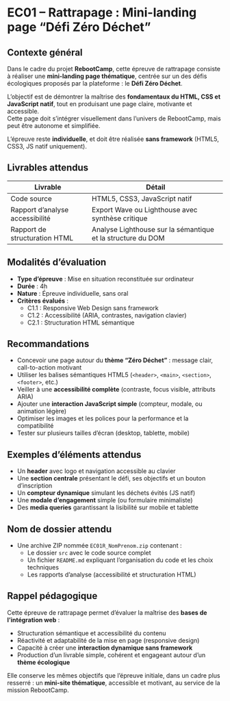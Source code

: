 # EC01 – Rattrapage : Mini-landing page “Défi Zéro Déchet”

## Contexte général

Dans le cadre du projet **RebootCamp**, cette épreuve de rattrapage consiste à réaliser une
**mini-landing page thématique**, centrée sur un des défis écologiques proposés par la plateforme : le
**Défi Zéro Déchet**.

L’objectif est de démontrer la maîtrise des **fondamentaux du HTML, CSS et JavaScript natif**, tout en produisant une
page claire, motivante et accessible.  
Cette page doit s’intégrer visuellement dans l’univers de RebootCamp, mais peut être autonome et simplifiée.

L’épreuve reste **individuelle**, et doit être réalisée **sans framework** (HTML5, CSS3, JS natif uniquement).

## Livrables attendus

| Livrable                        | Détail                                                      |
|---------------------------------|-------------------------------------------------------------|
| Code source                     | HTML5, CSS3, JavaScript natif                               |
| Rapport d’analyse accessibilité | Export Wave ou Lighthouse avec synthèse critique            |
| Rapport de structuration HTML   | Analyse Lighthouse sur la sémantique et la structure du DOM |

## Modalités d’évaluation

- **Type d’épreuve** : Mise en situation reconstituée sur ordinateur
- **Durée** : 4h
- **Nature** : Épreuve individuelle, sans oral
- **Critères évalués** :
    - C1.1 : Responsive Web Design sans framework
    - C1.2 : Accessibilité (ARIA, contrastes, navigation clavier)
    - C2.1 : Structuration HTML sémantique

## Recommandations

- Concevoir une page autour du **thème “Zéro Déchet”** : message clair, call-to-action motivant
- Utiliser les balises sémantiques HTML5 (`<header>`, `<main>`, `<section>`, `<footer>`, etc.)
- Veiller à une **accessibilité complète** (contraste, focus visible, attributs ARIA)
- Ajouter une **interaction JavaScript simple** (compteur, modale, ou animation légère)
- Optimiser les images et les polices pour la performance et la compatibilité
- Tester sur plusieurs tailles d’écran (desktop, tablette, mobile)

## Exemples d’éléments attendus

- Un **header** avec logo et navigation accessible au clavier
- Une **section centrale** présentant le défi, ses objectifs et un bouton d’inscription
- Un **compteur dynamique** simulant les déchets évités (JS natif)
- Une **modale d’engagement** simple (ou formulaire minimaliste)
- Des **media queries** garantissant la lisibilité sur mobile et tablette

## Nom de dossier attendu

- Une archive ZIP nommée `EC01R_NomPrenom.zip` contenant :
    - Le dossier `src` avec le code source complet
    - Un fichier `README.md` expliquant l’organisation du code et les choix techniques
    - Les rapports d’analyse (accessibilité et structuration HTML)

## Rappel pédagogique

Cette épreuve de rattrapage permet d’évaluer la maîtrise des **bases de l’intégration web** :

- Structuration sémantique et accessibilité du contenu
- Réactivité et adaptabilité de la mise en page (responsive design)
- Capacité à créer une **interaction dynamique sans framework**
- Production d’un livrable simple, cohérent et engageant autour d’un **thème écologique**

Elle conserve les mêmes objectifs que l’épreuve initiale, dans un cadre plus resserré : un **mini-site thématique**,
accessible et motivant, au service de la mission RebootCamp.
